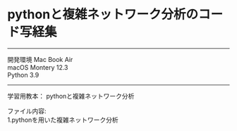 # pythonと複雑ネットワーク分析のコード写経集
-----------------------------------------------------------

開発環境
Mac Book Air \
macOS Montery 12.3 \
Python 3.9

-----------------------------------------------------------
学習用教本：
pythonと複雑ネットワーク分析

ファイル内容: \
1.pythonを用いた複雑ネットワーク分析
